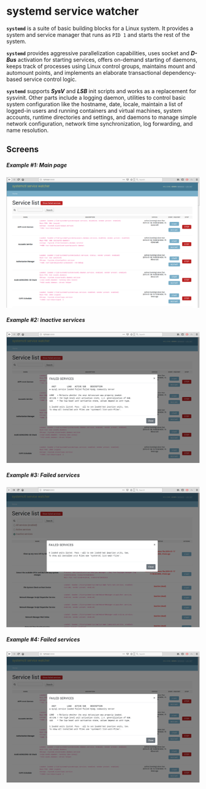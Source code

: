 # systemd service watcher
**`systemd`** is a suite of basic building blocks for a Linux system. 
It provides a system and service manager that runs as `PID 1` and starts the rest of the system. 

**`systemd`** provides aggressive parallelization capabilities, uses socket and **_D-Bus_** activation for starting 
services, offers on-demand starting of daemons, keeps track of processes using Linux control groups, maintains mount and 
automount points, and implements an elaborate transactional dependency-based service control logic. 

**`systemd`** supports _**SysV**_ and _**LSB**_ init scripts and works as a replacement for sysvinit. Other parts 
include a logging daemon, utilities to control basic system configuration like the hostname, date, locale, maintain a 
list of logged-in users and running containers and virtual machines, system accounts, runtime directories and settings, 
and daemons to manage simple network configuration, network time synchronization, log forwarding, and name resolution.

## Screens
##### Example #1: Main page
![Main page](images/demo_1.png)
##### Example #2: Inactive services
![Main page](images/demo_2.png)
##### Example #3: Failed services
![Main page](images/demo_3.png)
##### Example #4: Failed services
![Failed services](images/demo_4.png)
